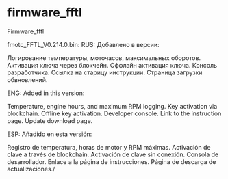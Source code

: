 # firmware_fftl

Firmware_fftl


fmotc_FFTL_V0.214.0.bin:
RUS:
Добавлено в версии:

Логирование температуры, моточасов, максимальных оборотов.
Активация ключа через блокчейн.
Оффлайн активация ключа.
Консоль разработчика.
Ссылка на старицу инструкции.
Страница загрузки обвновлений.

ENG:
Added in this version:

Temperature, engine hours, and maximum RPM logging.
Key activation via blockchain.
Offline key activation.
Developer console.
Link to the instruction page.
Update download page.

ESP:
Añadido en esta versión:

Registro de temperatura, horas de motor y RPM máximas.
Activación de clave a través de blockchain.
Activación de clave sin conexión.
Consola de desarrollador.
Enlace a la página de instrucciones.
Página de descarga de actualizaciones./


